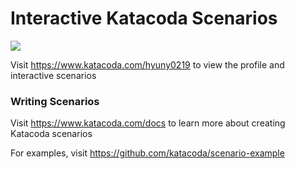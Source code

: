 # Interactive Katacoda Scenarios

[![](http://shields.katacoda.com/katacoda/hyuny0219/count.svg)](https://www.katacoda.com/hyuny0219 "Get your profile on Katacoda.com")

Visit https://www.katacoda.com/hyuny0219 to view the profile and interactive scenarios

### Writing Scenarios
Visit https://www.katacoda.com/docs to learn more about creating Katacoda scenarios

For examples, visit https://github.com/katacoda/scenario-example
